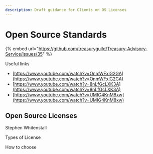 ```yaml
---
description: Draft guidance for Clients on OS Licenses
---
```


# Open Source Standards

{% embed url="https://github.com/treasuryguild/Treasury-Advisory-Service/issues/35" %}



Useful links

* [https://www.youtube.com/watch?v=OnmWFxlG2GA](https://www.youtube.com/watch?v=OnmWFxlG2GA)
* [https://www.youtube.com/watch?v=8nLfGcLXK3A](https://www.youtube.com/watch?v=8nLfGcLXK3A)
* [https://www.youtube.com/watch?v=UMIG4KnM8xw](https://www.youtube.com/watch?v=UMIG4KnM8xw)

## Open Source Licenses

Stephen Whitenstall&#x20;

Types of License

How to choose
